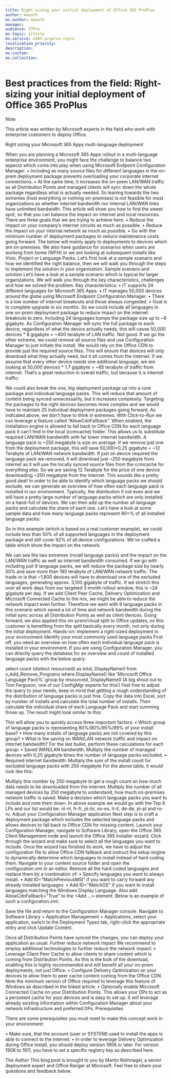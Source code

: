 ```yaml
---
title: Right-sizing your initial deployment of Office 365 ProPlus
author: manoth
ms.author: manoth
manager: 
audience: ITPro 
ms.topic: article 
ms.service: o365-proplus-itpro
localization_priority: 
description: 
ms.custom: 
ms.collection: 
---
```


# Best practices from the field: Right-sizing your initial deployment of Office 365 ProPlus

> [!NOTE]
> This article was written by Microsoft experts in the field who work with enterprise customers to deploy Office.

Right sizing your Microsoft 365 Apps multi-language deployment

When you are planning a Microsoft 365 Apps rollout in a multi-language enterprise environment, you might face the challenge to balance two aspects which come into play when using Microsoft Endpoint Configuration Manager:
•	Including as many source files for different languages in the on-prem deployment package prevents overloading your corporate internet connections.
•	At the same time, it increases the on-prem LAN/WAN traffic as all Distribution Points and managed clients will sync down the whole package regardless what is actually needed.
So leaning towards the two extremes (host everything or nothing on-premises) is not feasible for most organizations as whether internet bandwidth nor internal LAN/WAN links have unlimited bandwidth. This article will show you how to find the sweet spot, so that you can balance the impact on internet and local resources. 
There are three goals that we are trying to achieve here:
•	Reduce the impact on your company’s internet circuits as much as possible.
•	Reduce the impact on your internal network as much as possible.
•	Go with the minimum number of deployment packages to reduce maintenance costs going forward.
The below will mainly apply to deployments to devices which are on-premises. We also have guidance for scenarios when users are working from home (WFH) or we are looking at subsequent installs like Visio, Project or Language Packs.
Let’s first look at a sample scenario and how we identified the right balance, then we will walk you through the steps to implement the solution in your organization.
Sample scenario and solution
Let’s have a look at a sample scenario which is typical for larger organizations. We will walk you through the key characteristics, challenges and how we solved the problem.
Key characteristics:
•	IT supports 24 different languages for Microsoft 365 Apps.
•	IT manages 50,000 devices around the globe using Microsoft Endpoint Configuration Manager.
•	There is a low number of internet breakouts and those always congested.
•	Goal is to complete upgrade in six months.
So we could include all languages in one on-prem deployment package to reduce impact on the internet breakouts to zero. Including 24 languages bumps the package size up to ~8 gigabyte. As Configuration Manager will sync the full package to each device, regardless of what the device actually needs, this will cause 50,000 devices * 8 gigabyte = ~400 terabyte of LAN traffic. Not good.
If we go the other extreme, we could remove all source files and use Configuration Manager to just initiate the install. We would rely on the Office CDN to provide just the required source files. This will ensure that devices will only download what they actually need, but it all comes from the internet. If we assume that every other device needs one additional language, we are looking at 50,000 devices * 1.7 gigabyte = ~85 terabyte of traffic from internet. That’s a great reduction in overall traffic, but because it is internet traffic: 

We could also break the one, big deployment package up into a core package and individual language packs. This will reduce that amount of content being synced unnecessarily, but it increases complexity. Targeting the packages to the right devices becomes more complex and we would have to maintain 25 individual deployment packages going forward. 
As indicated above, we don’t have to think in extremes. With Click-to-Run we can leverage a feature called “AllowCdnFallback”. When enabled, the installation engine is allowed to fall back to Office CDN for each language pack it can’t find in the local (ccmcache) folder.
This allows us to substitute required LAN/WAN bandwidth with far lower internet bandwidth. A language pack is ~250 megabyte is size on average. If we remove just one from the deployment package, this will save 50,000*0,25 gigabyte = ~12 Terabyte of LAN/WAN network bandwidth. If just on device required the language pack we removed, it will download just ~250 megabyte from internet as it will use the locally synced source files from the ccmcache for everything else. So we are saving 12 Terabyte for the price of one device downloading ~250 megabyte from the internet. This sounds like a pretty good deal!
In order to be able to identify which language packs we should exclude, we can generate an overview of how often each language pack is installed in our environment. Typically, the distribution if not even and we will have a pretty large number of language packs which are only installed on a hand-full of devices. We can then add up the number all language packs and calculate the share of each one. Let’s have a look at some sample data and how many language packs represent 90+% of all installed language packs:


So in this example (which is based on a real customer example), we could include less than 50% of all supported languages in the deployment package and still cover 92% of all device configurations. We’ve crafted a table which show the impact on the network:
 
We can see the two extremes (no/all language packs) and the impact on the LAN/WAN traffic as well as internet bandwidth consumed. If we go with including just 9 language packs, we will reduce the package size by nearly 50% and save more than 180 terabyte of LAN/WAN network traffic. The trade-in is that ~1,800 devices will have to download one of the excluded languages, generating approx. 3,100 gigabyte of traffic. If we stretch this over all work days from our targeted 3 month rollout window, this is ~24 gigabyte per day. If we add Client Peer Cache, Delivery Optimization and Microsoft Connected Cache to the mix, we might be able to reduce the network impact even further.
Therefore we went with 9 language packs in this scenario which saved a lot of time and network bandwidth during the initial sync across all Distribution Points as well as client devices. Going forward, we also applied this on-prem/cloud split to Office updates, so this customer is benefiting from the split basically every month, not only during the initial deployment.
Hands-on: Implement a right-sized deployment in your environment
Identify your most commonly used language packs
First off, you need an overview on how often each individual language pack is installed in your environment. If you are using Configuration Manager, you can directly query the database for an overview and count of installed language packs with the below query:

select count (distinct resourceid) as total, DisplayName0 from v_Add_Remove_Programs where DisplayName0 like 'Microsoft Office Language Pack%' group by resourceid, DisplayName0
(A big shout out to Tom Ferguson, one of our ConfigMgr experts for this!)
Feel free to adjust the query to your needs, keep in mind that getting a rough understanding of the distribution of language packs is just fine. Copy the data into Excel, sort by number of installs and calculate the total number of installs. Then calculate the individual share of each Language Pack and start summing those up. The result might look similar to this:

 

This will allow you to quickly access three important factors:
•	Which group of language packs is representing 80%/90%/95%/99% of your install base?
•	How many installs of language packs are not covered by this group?
•	What is the saving on WAN/LAN network traffic and impact on internet bandwidth?
For the last bullet, perform these calculations for each group:
•	Saved WAN/LAN bandwidth: Multiply the number of managed devices with 0,25 gigabyte times the number of language packs excluded.
•	Required internet bandwidth: Multiply the sum of the install count for excluded language packs with 250 megabyte
For the above table, it would look like this:
 

Multiply this number by 250 megabyte to get a rough count on how much data needs to be downloaded from the internet. Multiply the number of all managed devices by 250 megabyte to understand, how much on-premises network traffic is saved.
Make a decision which language packs you want to include and note them down. In above example we would go with the Top 8 LPs and our list would be: nl-nl, fr-fr, pt-br, es-es, it-it, de-de, pl-pl and ru-ru.
Adjust your Configuration Manager application
Next step is to craft a deployment package which includes the selected language packs and allows devices to fall back to Office CDN for missing content.
Launch your Configuration Manager, navigate to Software Library, open the Office 365 Client Management node and launch the Office 365 Installer wizard. Click through the wizard and make sure to select all the languages you want to include. Once the wizard has finished its work, we have to adjust the configuration file to allow Office CDN fallback and instruct the setup engine to dynamically determine which languages to install instead of hard coding them.
Navigate to your content source folder and open the configuration.xml in an editor. Remove all the hard coded languages and replace them by a combination of:
•	Specify languages you want to always install.
•	Add ID="MatchPreviousMSI" if you want to carry forward any already installed languages. 
•	Add ID="MatchOS" if you want to install languages matching the Windows Display Language.
Also add AllowCdnFallback="True" to the <Add …> element. Below is an example of such a configuration.xml:
<Configuration ID="0f7c243e-b0f4-4e6f-bbe1-290875b7c685" Host="cm">
	<Add OfficeClientEdition="64" Channel="MonthlyEnterprise" AllowCdnFallback="True" OfficeMgmtCOM="TRUE" Version="16.0.12624.20588" ForceUpgrade="TRUE" >
		<Product ID="O365ProPlusRetail">
			<Language ID="en-us" />
			<Language ID="MatchPreviousMSI" />
			<Language ID="MatchOS" />
			<ExcludeApp ID="Groove" />
			<ExcludeApp ID="Lync" />
		</Product>
	</Add>
	<RemoveMSI />
	<Display Level="Full" AcceptEULA="TRUE" />
</Configuration>

Save the file and return to the Configuration Manager console. Navigate to Software Library > Application Management > Applications, select your application, switch to the Deployment Types tab, right-click the appropriate entry and click Update Content.

 
Once all Distribution Points have synced the changes, you can deploy your application as usual.
Further reduce network impact
We recommend to employ additional technologies to further reduce the network impact:
•	Leverage Client Peer Cache to allow clients to share content which is coming from Distribution Points. As this is the bulk of the download, enabling this is highly recommended and will benefit all your on-prem deployments, not just Office.
•	Configure Delivery Optimization on your devices to allow them to peer cache content coming from the Office CDN. Note the minimum version of Office required to leverage this feature of Windows as described in the linked article.
•	Optionally enable Microsoft Connected Cache on your Distribution Points. This allows your DPs to act as a persistent cache for your devices and is easy to set up. It will leverage already existing information within Configuration Manager about your network infrastructure and preferred DPs.
Prerequisites

There are some prerequisites you must meet to make this concept work in your environment:

•	Make sure, that the account (user or SYSTEM) used to install the apps is able to connect to the internet.
•	In order to leverage Delivery Optimization during Office install, you should deploy version 1908 or later. For version 1908 to 1911, you have to set a specific registry key as described here.

The Author
This blog post is brought to you by Martin Nothnagel, a senior deployment expert and Office Ranger at Microsoft. Feel free to share your questions and feedback below.
